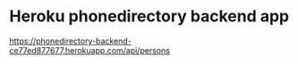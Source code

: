 # Heroku phonedirectory backend app

https://phonedirectory-backend-ce77ed877677.herokuapp.com/api/persons